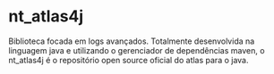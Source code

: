 # nt_atlas4j
Biblioteca focada em logs avançados. Totalmente desenvolvida na linguagem java e utilizando o gerenciador de dependências maven, o nt_atlas4j é o repositório open source oficial do atlas para o java.

